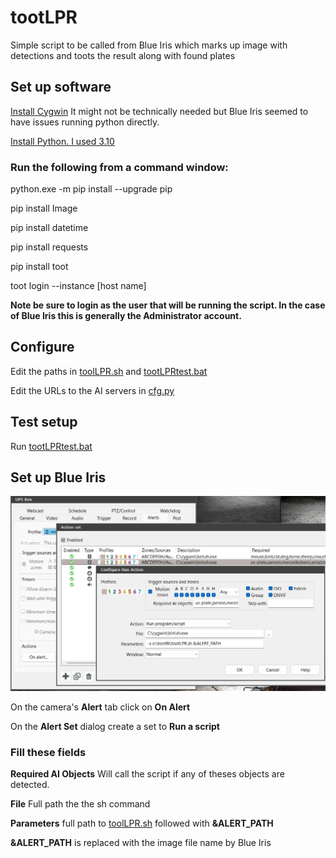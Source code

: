 # tootLPR
Simple script to be called from Blue Iris which marks up image with detections and toots the result along with found plates

## Set up software
[Install Cygwin](https://www.cygwin.com/)
It might not be technically needed but Blue Iris seemed to have issues running python directly.

[Install Python. I used 3.10](https://www.python.org/downloads/)

### Run the following from a command window:

python.exe -m pip install --upgrade pip

pip install Image

pip install datetime

pip install requests

pip install toot

toot login --instance [host name]

**Note be sure to login as the user that will be running the script. In the case of Blue Iris this is generally the Administrator account.**

## Configure
Edit the paths in [toolLPR.sh](https://github.com/avatar42/tootLPR/blob/main/tootLPR.sh) and [tootLPRtest.bat](https://github.com/avatar42/tootLPR/blob/main/tootLPRtest.bat)

Edit the URLs to the AI servers in [cfg.py](https://github.com/avatar42/tootLPR/blob/main/cfg.py)

## Test setup

Run [tootLPRtest.bat](https://github.com/avatar42/tootLPR/blob/main/tootLPRtest.bat)

## Set up Blue Iris
![Screenshot](https://raw.githubusercontent.com/avatar42/tootLPR/main/Screenshot%202024-03-02%20212539.png)

On the camera's **Alert** tab click on **On Alert**

On the **Alert Set** dialog create a set to **Run a script**

### Fill these fields

**Required AI Objects** Will call the script if any of theses objects are detected.

**File** Full path the the sh command

**Parameters** full path to [toolLPR.sh](https://github.com/avatar42/tootLPR/blob/main/tootLPR.sh) followed with **&ALERT_PATH**

**&ALERT_PATH** is replaced with the image file name by Blue Iris
